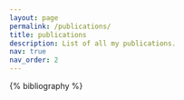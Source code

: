```yaml
---
layout: page
permalink: /publications/
title: publications
description: List of all my publications.
nav: true
nav_order: 2
---
```


<!-- _pages/publications.md -->
<div class="publications">

{% bibliography %}

</div>
